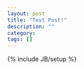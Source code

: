 ```yaml
---
layout: post
title: "Test Post!"
description: ""
category: 
tags: []
---
```

{% include JB/setup %}
